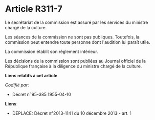 # Article R311-7

Le secrétariat de la commission est assuré par les services du ministre chargé de la culture.

Les séances de la commission ne sont pas publiques. Toutefois, la commission peut entendre toute personne dont l'audition lui
paraît utile.

La commission établit son règlement intérieur.

Les décisions de la commission sont publiées au Journal officiel de la République française à la diligence du ministre chargé
de la culture.

**Liens relatifs à cet article**

_Codifié par_:

  - Décret n°95-385 1955-04-10

**Liens**:

  - DEPLACE: Décret n°2013-1141 du 10 décembre 2013 - art. 1
